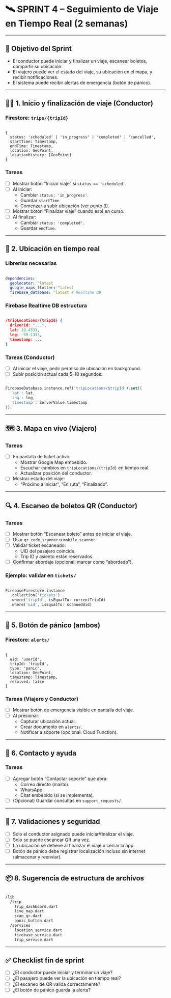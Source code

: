 # 🛰️ SPRINT 4 – Seguimiento de Viaje en Tiempo Real (2 semanas)

---

## 🎯 Objetivo del Sprint

- El conductor puede iniciar y finalizar un viaje, escanear boletos, compartir su ubicación.
- El viajero puede ver el estado del viaje, su ubicación en el mapa, y recibir notificaciones.
- El sistema puede recibir alertas de emergencia (botón de pánico).

---

## 🧑‍✈️ 1. **Inicio y finalización de viaje (Conductor)**

### Firestore: `trips/{tripId}`

```tsx

{
  status: 'scheduled' | 'in_progress' | 'completed' | 'cancelled',
  startTime: Timestamp,
  endTime: Timestamp,
  location: GeoPoint,
  locationHistory: [GeoPoint]
}

```

### Tareas

- [ ]  Mostrar botón “Iniciar viaje” si `status == 'scheduled'`.
- [ ]  Al iniciar:
    - Cambiar `status: 'in_progress'`.
    - Guardar `startTime`.
    - Comenzar a subir ubicación (ver punto 3).
- [ ]  Mostrar botón “Finalizar viaje” cuando esté en curso.
- [ ]  Al finalizar:
    - Cambiar `status: 'completed'`.
    - Guardar `endTime`.

---

## 📍 2. **Ubicación en tiempo real**

### Librerías necesarias

```yaml

dependencies:
  geolocator: ^latest
  google_maps_flutter: ^latest
  firebase_database: ^latest # Realtime DB

```

### Firebase Realtime DB estructura

```json

/tripLocations/{tripId} {
  driverId: "...",
  lat: 19.4333,
  lng: -99.1333,
  timestamp: ...
}

```

### Tareas (Conductor)

- [ ]  Al iniciar el viaje, pedir permiso de ubicación en background.
- [ ]  Subir posición actual cada 5–10 segundos:

```dart

FirebaseDatabase.instance.ref('tripLocations/$tripId').set({
  'lat': lat,
  'lng': lng,
  'timestamp': ServerValue.timestamp
});

```

---

## 🗺️ 3. **Mapa en vivo (Viajero)**

### Tareas

- [ ]  En pantalla de ticket activo:
    - Mostrar Google Map embebido.
    - Escuchar cambios en `tripLocations/{tripId}` en tiempo real.
    - Actualizar posición del conductor.
- [ ]  Mostrar estado del viaje:
    - “Próximo a iniciar”, “En ruta”, “Finalizado”.

---

## 🔍 4. **Escaneo de boletos QR (Conductor)**

### Tareas

- [ ]  Mostrar botón “Escanear boleto” antes de iniciar el viaje.
- [ ]  Usar `qr_code_scanner` o `mobile_scanner`.
- [ ]  Validar ticket escaneado:
    - UID del pasajero coincide.
    - Trip ID y asiento están reservados.
- [ ]  Confirmar abordaje (opcional: marcar como “abordado”).

### Ejemplo: validar en `tickets/`

```dart

FirebaseFirestore.instance
  .collection('tickets')
  .where('tripId', isEqualTo: currentTripId)
  .where('uid', isEqualTo: scannedUid)

```

---

## 🚨 5. **Botón de pánico (ambos)**

### Firestore: `alerts/`

```tsx

{
  uid: 'userId',
  tripId: 'tripId',
  type: 'panic',
  location: GeoPoint,
  timestamp: Timestamp,
  resolved: false
}

```

### Tareas (Viajero y Conductor)

- [ ]  Mostrar botón de emergencia visible en pantalla del viaje.
- [ ]  Al presionar:
    - Capturar ubicación actual.
    - Crear documento en `alerts/`.
    - Notificar a soporte (opcional: Cloud Function).

---

## 💬 6. **Contacto y ayuda**

### Tareas

- [ ]  Agregar botón “Contactar soporte” que abra:
    - Correo directo (mailto).
    - WhatsApp.
    - Chat embebido (si se implementa).
- [ ]  (Opcional) Guardar consultas en `support_requests/`.

---

## 🧪 7. Validaciones y seguridad

- [ ]  Solo el conductor asignado puede iniciar/finalizar el viaje.
- [ ]  Solo se puede escanear QR una vez.
- [ ]  La ubicación se detiene al finalizar el viaje o cerrar la app.
- [ ]  Botón de pánico debe registrar localización incluso sin internet (almacenar y reenviar).

---

## 📦 8. Sugerencia de estructura de archivos

```bash

/lib
  /trip
    trip_dashboard.dart
    live_map.dart
    scan_qr.dart
    panic_button.dart
  /services
    location_service.dart
    firebase_service.dart
    trip_service.dart

```

---

## ✅ Checklist fin de sprint

- [ ]  ¿El conductor puede iniciar y terminar un viaje?
- [ ]  ¿El pasajero puede ver la ubicación en tiempo real?
- [ ]  ¿El escaneo de QR valida correctamente?
- [ ]  ¿El botón de pánico guarda la alerta?